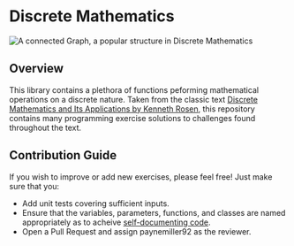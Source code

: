 
# Discrete Mathematics
![A connected Graph, a popular structure in Discrete Mathematics](https://upload.wikimedia.org/wikipedia/commons/5/57/6n-graf.png)


## Overview

This library contains a plethora of functions peforming mathematical operations on a discrete nature. Taken from the classic text [Discrete Mathematics and Its Applications by Kenneth Rosen](https://www.amazon.com/Discrete-Mathematics-Applications-Kenneth-Rosen-dp-125967651X/dp/125967651X/ref=dp_ob_image_bk), this repository contains many programming exercise solutions to challenges found throughout the text.

## Contribution Guide

If you wish to improve or add new exercises, please feel free! Just make sure that you:

-  Add unit tests covering sufficient inputs.
-  Ensure that the variables, parameters, functions, and classes are named appropriately as to acheive [self-documenting code](https://en.wikipedia.org/wiki/Self-documenting_code#:~:text=Self%2Ddocumenting%20code%20is%20ostensibly,symbol's%20meaning%2C%20such%20as%20article.&text=The%20code%20must%20also%20have,easily%20understand%20the%20algorithm%20used.).
-  Open a Pull Request and assign paynemiller92 as the reviewer.  
